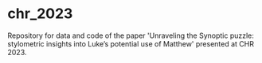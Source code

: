 # chr_2023
Repository for data and code of the paper 'Unraveling the Synoptic puzzle: stylometric insights into Luke’s potential use of Matthew' presented at CHR 2023.
